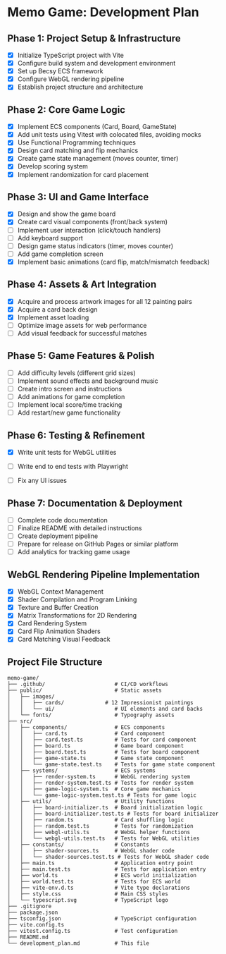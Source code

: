 # Memo Game: Development Plan

## Phase 1: Project Setup & Infrastructure
- [x] Initialize TypeScript project with Vite
- [x] Configure build system and development environment
- [x] Set up Becsy ECS framework
- [x] Configure WebGL rendering pipeline
- [x] Establish project structure and architecture

## Phase 2: Core Game Logic
- [x] Implement ECS components (Card, Board, GameState)
- [x] Add unit tests using Vitest with colocated files, avoiding mocks
- [x] Use Functional Programming techniques
- [x] Design card matching and flip mechanics
- [x] Create game state management (moves counter, timer)
- [x] Develop scoring system
- [x] Implement randomization for card placement

## Phase 3: UI and Game Interface
- [x] Design and show the game board
- [x] Create card visual components (front/back system)
- [ ] Implement user interaction (click/touch handlers)
- [ ] Add keyboard support
- [ ] Design game status indicators (timer, moves counter)
- [ ] Add game completion screen
- [x] Implement basic animations (card flip, match/mismatch feedback)

## Phase 4: Assets & Art Integration
- [x] Acquire and process artwork images for all 12 painting pairs
- [x] Acquire a card back design
- [x] Implement asset loading
- [ ] Optimize image assets for web performance
- [ ] Add visual feedback for successful matches

## Phase 5: Game Features & Polish
- [ ] Add difficulty levels (different grid sizes)
- [ ] Implement sound effects and background music
- [ ] Create intro screen and instructions
- [ ] Add animations for game completion
- [ ] Implement local score/time tracking
- [ ] Add restart/new game functionality

## Phase 6: Testing & Refinement
- [x] Write unit tests for WebGL utilities
- [ ] Write end to end tests with Playwright
- [ ] Fix any UI issues


## Phase 7: Documentation & Deployment
- [ ] Complete code documentation
- [ ] Finalize README with detailed instructions
- [ ] Create deployment pipeline
- [ ] Prepare for release on GitHub Pages or similar platform
- [ ] Add analytics for tracking game usage

## WebGL Rendering Pipeline Implementation
- [x] WebGL Context Management
- [x] Shader Compilation and Program Linking
- [x] Texture and Buffer Creation
- [x] Matrix Transformations for 2D Rendering
- [x] Card Rendering System
- [x] Card Flip Animation Shaders
- [x] Card Matching Visual Feedback

## Project File Structure
```
memo-game/
├── .github/                      # CI/CD workflows
├── public/                       # Static assets
│   ├── images/
│   │   ├── cards/             # 12 Impressionist paintings
│   │   └── ui/                   # UI elements and card backs
│   └── fonts/                    # Typography assets
├── src/
│   ├── components/               # ECS components
│   │   ├── card.ts               # Card component
│   │   ├── card.test.ts          # Tests for card component
│   │   ├── board.ts              # Game board component
│   │   ├── board.test.ts         # Tests for board component
│   │   ├── game-state.ts         # Game state component
│   │   └── game-state.test.ts    # Tests for game state component
│   ├── systems/                  # ECS systems
│   │   ├── render-system.ts      # WebGL rendering system
│   │   ├── render-system.test.ts # Tests for render system
│   │   ├── game-logic-system.ts  # Core game mechanics
│   │   └── game-logic-system.test.ts # Tests for game logic
│   ├── utils/                    # Utility functions
│   │   ├── board-initializer.ts  # Board initialization logic
│   │   ├── board-initializer.test.ts # Tests for board initializer
│   │   ├── random.ts             # Card shuffling logic
│   │   ├── random.test.ts        # Tests for randomization
│   │   ├── webgl-utils.ts        # WebGL helper functions
│   │   └── webgl-utils.test.ts   # Tests for WebGL utilities
│   ├── constants/                # Constants
│   │   ├── shader-sources.ts     # WebGL shader code
│   │   └── shader-sources.test.ts # Tests for WebGL shader code
│   ├── main.ts                   # Application entry point
│   ├── main.test.ts              # Tests for application entry
│   ├── world.ts                  # ECS world initialization
│   ├── world.test.ts             # Tests for ECS world
│   ├── vite-env.d.ts             # Vite type declarations
│   ├── style.css                 # Main CSS styles
│   └── typescript.svg            # TypeScript logo
├── .gitignore
├── package.json
├── tsconfig.json                 # TypeScript configuration
├── vite.config.ts
├── vitest.config.ts              # Test configuration
├── README.md
└── development_plan.md           # This file 